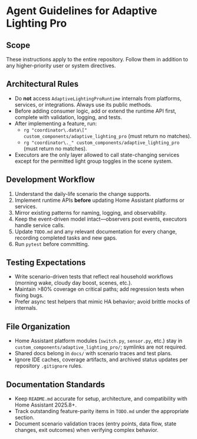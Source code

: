 # Agent Guidelines for Adaptive Lighting Pro

## Scope
These instructions apply to the entire repository. Follow them in addition to any higher-priority user or system directives.

## Architectural Rules
- Do **not** access `AdaptiveLightingProRuntime` internals from platforms, services, or integrations. Always use its public methods.
- Before adding consumer logic, add or extend the runtime API first, complete with validation, logging, and tests.
- After implementing a feature, run:
  - `rg "coordinator\.data\[" custom_components/adaptive_lighting_pro` (must return no matches).
  - `rg "coordinator\._" custom_components/adaptive_lighting_pro` (must return no matches).
- Executors are the only layer allowed to call state-changing services except for the permitted light group toggles in the scene system.

## Development Workflow
1. Understand the daily-life scenario the change supports.
2. Implement runtime APIs **before** updating Home Assistant platforms or services.
3. Mirror existing patterns for naming, logging, and observability.
4. Keep the event-driven model intact—observers post events, executors handle service calls.
5. Update `TODO.md` and any relevant documentation for every change, recording completed tasks and new gaps.
6. Run `pytest` before committing.

## Testing Expectations
- Write scenario-driven tests that reflect real household workflows (morning wake, cloudy day boost, scenes, etc.).
- Maintain >80% coverage on critical paths; add regression tests when fixing bugs.
- Prefer async test helpers that mimic HA behavior; avoid brittle mocks of internals.

## File Organization
- Home Assistant platform modules (`switch.py`, `sensor.py`, etc.) stay in `custom_components/adaptive_lighting_pro/`; symlinks are not required.
- Shared docs belong in `docs/` with scenario traces and test plans.
- Ignore IDE caches, coverage artifacts, and archived status updates per repository `.gitignore` rules.

## Documentation Standards
- Keep `README.md` accurate for setup, architecture, and compatibility with Home Assistant 2025.8+.
- Track outstanding feature-parity items in `TODO.md` under the appropriate section.
- Document scenario validation traces (entry points, data flow, state changes, exit outcomes) when verifying complex behavior.
